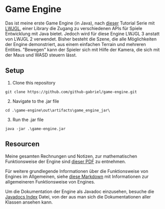 # Game Engine

Das ist meine erste Game Engine (in Java),
nach [dieser](https://www.youtube.com/watch?v=VS8wlS9hF8E&list=PLRIWtICgwaX0u7Rf9zkZhLoLuZVfUksDP&ab_channel=ThinMatrix)
Tutorial Serie mit [LWJGL](https://www.lwjgl.org/), einer Library die Zugang zu verschiedenen APIs für Spiele
Entwicklung mit Java bietet. Jedoch wird für diese Engine LWJGL 3 anstatt von LWJGL 2 verwendet.
Bisher besteht die Szene, die alle Möglichkeiten der Engine demonstriert, aus einem einfachen
Terrain und mehreren Entities. "Bewegen" kann der Spieler sich mit Hilfe der Kamera, die sich
mit der Maus und WASD steuern lässt.

## Setup

1. Clone this repository

```
git clone https://github.com/github-gabriel/game-engine.git
```

2. Navigate to the .jar file

```
cd .\game-engine\out\artifacts\game_engine_jar\
```

3. Run the .jar file

```
java -jar .\game-engine.jar
```

## Resourcen

Meine gesamten Rechnungen und Notizen, zur mathematischen Funktionsweise der Engine
sind [dieser PDF](resources/GameEngine_Mathematik.pdf) zu entnehmen.

Für weitere grundlegende Informationen über die Funktionsweise von Engines im Allgemeinen,
siehe [diese Markdown](3D%20Engine.md) mit Informationen zur allgemeineren Funktionsweise von Engines.

Um die Dokumentation der Engine als Javadoc einzusehen, besuche die [Javadocs Index](docs/index.html) Datei,
von der aus man sich die Dokumentationen aller Klassen ansehen kann.
